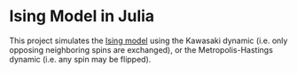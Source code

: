 # Ising Model in Julia

This project simulates the [Ising model](https://en.wikipedia.org/wiki/Ising_model) using the Kawasaki dynamic (i.e. only opposing neighboring spins are exchanged), or the Metropolis-Hastings dynamic (i.e. any spin may be flipped).
